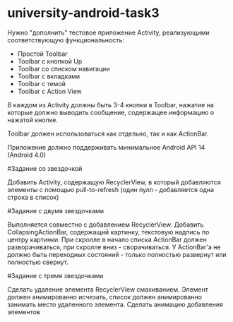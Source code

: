 university-android-task3
========================

Нужно "дополнить" тестовое приложение Activity, реализующими соответствующую функциональность:

- Простой Toolbar
- Toolbar с кнопкой Up
- Toolbar со списком навигации
- Toolbar с вкладками 
- Toolbar с темой
- Toolbar с Action View

В каждом из Activity должны быть 3-4 кнопки в Toolbar, нажатие на которые должно выводить сообщение, содержащее информацию о нажатой кнопке.

Toolbar должен использоваться как отдельно, так и как ActionBar.

Приложение должно поддерживать минимальное Android API 14 (Android 4.0)

#Задание со звездочкой

Добавить Activity, содержащую RecyclerView, в который добавляются элементы с помощью pull-to-refresh (один пулл - добавляется одна строка в список)

#Задание с двумя звездочками

Выполняется совместно с добавлением RecyclerView. Добавить CollapsingActionBar, содержащий картинку, текстовую надпись по центру картинки. При скролле в начало списка ActionBar должен разворачиваться, при скролле вниз - сворачиваться. У ActionBar'a не должно быть переходных состояний - только полностью развернут или полностью свернут. 

#Задание с тремя звездочками

Сделать удаление элемента RecyclerView смахиванием. Элемент должен анимированно исчезать, список должен анимированно занимать место удаленного элемента. Сделать анимацию добавления элементов